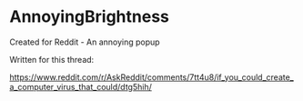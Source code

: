 # AnnoyingBrightness
Created for Reddit - An annoying popup

Written for this thread:

https://www.reddit.com/r/AskReddit/comments/7tt4u8/if_you_could_create_a_computer_virus_that_could/dtg5hih/

